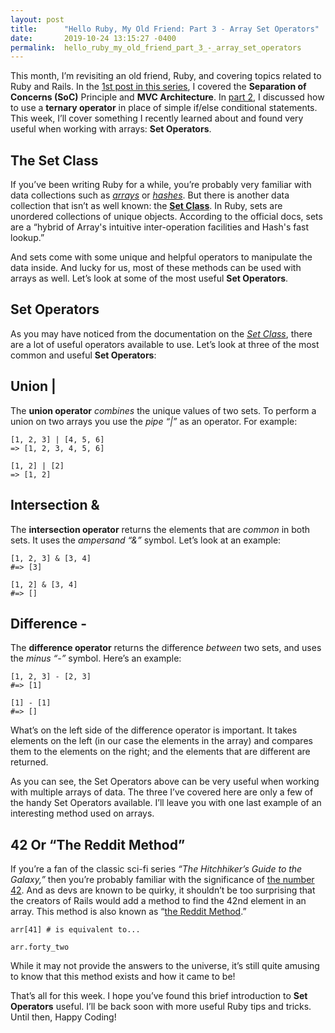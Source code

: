 ```yaml
---
layout: post
title:      "Hello Ruby, My Old Friend: Part 3 - Array Set Operators"
date:       2019-10-24 13:15:27 -0400
permalink:  hello_ruby_my_old_friend_part_3_-_array_set_operators
---
```



This month, I’m revisiting an old friend, Ruby, and covering topics related to Ruby and Rails. In the [1st post in this series](http://crackingthecode.net/hello_ruby_my_old_friend_part_1_-_separation_of_concerns_and_mvc), I covered the **Separation of Concerns (SoC)** Principle and **MVC Architecture**. In [part 2](http://crackingthecode.net/hello_ruby_my_old_friend_part_2_-_using_ternary_operators), I discussed how to use a **ternary operator** in place of simple if/else conditional statements.  This week, I’ll cover something I recently learned about and found very useful when working with arrays: **Set Operators**.

## The Set Class

If you’ve been writing Ruby for a while, you’re probably very familiar with data collections such as [*arrays*](https://ruby-doc.org/core-2.4.1/Array.html) or [*hashes*](https://ruby-doc.org/core-2.5.1/Hash.html).  But there is another data collection that isn’t as well known: the **[Set Class](https://www.rubyguides.com/2018/08/ruby-set-class/)**.  In Ruby, sets are unordered collections of unique objects.  According to the official docs, sets are a “hybrid of Array's intuitive inter-operation facilities and Hash's fast lookup.”  

And sets come with some unique and helpful operators to manipulate the data inside.  And lucky for us, most of these methods can be used with arrays as well.  Let’s look at some of the most useful **Set Operators**.

## Set Operators

As you may have noticed from the documentation on the *[Set Class](https://ruby-doc.org/stdlib-2.6.5/libdoc/set/rdoc/Set.html)*, there are a lot of useful operators available to use.  Let’s look at three of the most common and useful **Set Operators**:

## Union   |

The **union operator** *combines* the unique values of two sets.  To perform a union on two arrays you use the *pipe “|”* as an operator. For example:

```
[1, 2, 3] | [4, 5, 6]
=> [1, 2, 3, 4, 5, 6]

[1, 2] | [2]
=> [1, 2]
```

## Intersection   &

The **intersection operator** returns the elements that are *common* in both sets.  It uses the *ampersand “&”* symbol.   Let’s look at an example:

```
[1, 2, 3] & [3, 4]
#=> [3]

[1, 2] & [3, 4]
#=> []
```

## Difference   -

The **difference operator** returns the difference *between* two sets, and uses the *minus “-”* symbol.  Here’s an example:

```
[1, 2, 3] - [2, 3]
#=> [1]

[1] - [1]
#=> []
```

What’s on the left side of the difference operator is important. It takes elements on the left (in our case the elements in the array) and compares them to the elements on the right; and the elements that are different are returned.

As you can see, the Set Operators above can be very useful when working with multiple arrays of data.  The three I’ve covered here are only a few of the handy Set Operators available.  I’ll leave you with one last example of an interesting method used on arrays.

## 42 Or “The Reddit Method”

If you’re a fan of the classic sci-fi series *“The Hitchhiker’s Guide to the Galaxy,”* then you’re probably familiar with the significance of [the number 42](https://en.wikipedia.org/wiki/42_(number)).  And as devs are known to be quirky, it shouldn’t be too surprising that the creators of Rails would add a method to find the 42nd element in an array.  This method is also known as “[the Reddit Method](https://www.quora.com/Why-is-Array-forty_two-called-the-reddit-in-Ruby-on-Rails).”   

```
arr[41] # is equivalent to... 

arr.forty_two
```

While it may not provide the answers to the universe, it’s still quite amusing to know that this method exists and how it came to be!  

That’s all for this week.  I hope you’ve found this brief introduction to **Set Operators** useful.  I’ll be back soon with more useful Ruby tips and tricks.  Until then, Happy Coding!

